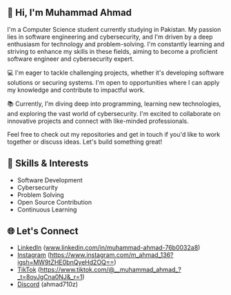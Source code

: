 ## 👋 Hi, I'm Muhammad Ahmad

I'm a Computer Science student currently studying in Pakistan. My passion lies in software engineering and cybersecurity, and I'm driven by a deep enthusiasm for technology and problem-solving. I'm constantly learning and striving to enhance my skills in these fields, aiming to become a proficient software engineer and cybersecurity expert.

💻 I'm eager to tackle challenging projects, whether it's developing software solutions or securing systems. I'm open to opportunities where I can apply my knowledge and contribute to impactful work.

📚 Currently, I'm diving deep into programming, learning new technologies, and exploring the vast world of cybersecurity. I'm excited to collaborate on innovative projects and connect with like-minded professionals.

Feel free to check out my repositories and get in touch if you'd like to work together or discuss ideas. Let's build something great!

## 🚀 Skills & Interests
- Software Development
- Cybersecurity
- Problem Solving
- Open Source Contribution
- Continuous Learning

## 🌐 Let's Connect
- [LinkedIn](#) (www.linkedin.com/in/muhammad-ahmad-76b0032a8)
- [Instagram](#) (https://www.instagram.com/m_ahmad_136?igsh=MW9tZHE0bnQyeHd2OQ==)
- [TikTok](#) (https://www.tiktok.com/@__muhammad_ahmad_?_t=8ovJgCna0NJ&_r=1)
- [Discord](#) (ahmad710z)
